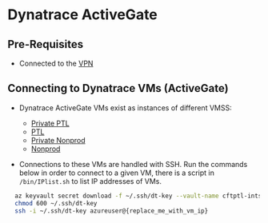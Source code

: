 # Dynatrace ActiveGate

## Pre-Requisites

- Connected to the [VPN](https://portal.platform.hmcts.net)

## Connecting to Dynatrace VMs (ActiveGate)

- Dynatrace ActiveGate VMs exist as instances of different VMSS:
  - [Private PTL](https://portal.azure.com/#@HMCTS.NET/asset/Microsoft_Azure_Compute/VirtualMachineScaleSet/subscriptions/1baf5470-1c3e-40d3-a6f7-74bfbce4b348/resourceGroups/aks-infra-cftptl-intsvc-rg/providers/Microsoft.Compute/virtualMachineScaleSets/activegate-private-ptl-vmss)
  - [PTL](https://portal.azure.com/#@HMCTS.NET/asset/Microsoft_Azure_Compute/VirtualMachineScaleSet/subscriptions/1baf5470-1c3e-40d3-a6f7-74bfbce4b348/resourceGroups/aks-infra-cftptl-intsvc-rg/providers/Microsoft.Compute/virtualMachineScaleSets/activegate-ptl-vmss)
  - [Private Nonprod](https://portal.azure.com/#@HMCTS.NET/asset/Microsoft_Azure_Compute/VirtualMachineScaleSet/subscriptions/1baf5470-1c3e-40d3-a6f7-74bfbce4b348/resourceGroups/aks-infra-cftptl-intsvc-rg/providers/Microsoft.Compute/virtualMachineScaleSets/activegate-private-nonprod-vmss)
  - [Nonprod](https://portal.azure.com/#@HMCTS.NET/asset/Microsoft_Azure_Compute/VirtualMachineScaleSet/subscriptions/1baf5470-1c3e-40d3-a6f7-74bfbce4b348/resourceGroups/aks-infra-cftptl-intsvc-rg/providers/Microsoft.Compute/virtualMachineScaleSets/activegate-nonprod-vmss)


- Connections to these VMs are handled with SSH. Run the commands below in order to connect to a given VM, there is a script in `/bin/IPlist.sh` to list IP addresses of VMs.
```bash
  az keyvault secret download -f ~/.ssh/dt-key --vault-name cftptl-intsvc --name aks-ssh-private-key
  chmod 600 ~/.ssh/dt-key
  ssh -i ~/.ssh/dt-key azureuser@{replace_me_with_vm_ip}
```
